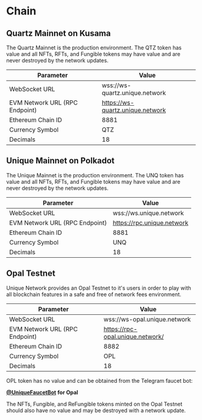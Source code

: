 # Chain

## Quartz Mainnet on Kusama

The Quartz Mainnet is the production environment. The QTZ token has value and all NFTs, RFTs, and Fungible tokens may have value and are never destroyed by the network updates.

| Parameter                      | Value                                                                                 |
| ------------------------------ |---------------------------------------------------------------------------------------|
| WebSocket URL                  | wss://ws-quartz.unique.network <CopyButton data='wss://ws-quartz.unique.network'/>    |
| EVM Network URL (RPC Endpoint) | https://ws-quartz.unique.network <CopyButton data='https://ws-quartz.unique.network'/> |
| Ethereum Chain ID              | 8881  <CopyButton :data="8881"/>                                                      |
| Currency Symbol                | QTZ  <CopyButton data='QTZ'/>                                                         |
| Decimals                       | 18   <CopyButton :data="18"/>                                                         |

## Unique Mainnet on Polkadot

The Unique Mainnet is the production environment. The UNQ token has value and all NFTs, RFTs, and Fungible tokens may have value and are never destroyed by the network updates.

| Parameter                      | Value                                                                            |
| ------------------------------ |----------------------------------------------------------------------------------|
| WebSocket URL                  | wss://ws.unique.network <CopyButton data='wss://ws.unique.network'/>             |
| EVM Network URL (RPC Endpoint) | https://rpc.unique.network <CopyButton data='https://rpc.unique.network'/> |
| Ethereum Chain ID              | 8881 <CopyButton :data="8881"/>                                                  |
| Currency Symbol                | UNQ <CopyButton data='UNQ'/>                                                     |
| Decimals                       | 18  <CopyButton :data="18"/>                                                     |

## Opal Testnet

Unique Network provides an Opal Testnet to it's users in order to play with all blockchain features in a safe and free of network fees environment.&#x20;

| Parameter                      | Value                                                               |
| ------------------------------ |---------------------------------------------------------------------|
| WebSocket URL                  | wss://ws-opal.unique.network <CopyButton data='wss://ws-opal.unique.network'/>                                       |
| EVM Network URL (RPC Endpoint) | https://rpc-opal.unique.network/ <CopyButton data='https://rpc-opal.unique.network/'/> |
| Ethereum Chain ID              | 8882 <CopyButton :data="8882"/>                                     |
| Currency Symbol                | OPL <CopyButton data='OPL'/>                                        |
| Decimals                       | 18  <CopyButton :data="18"/>                                        |

OPL token has no value and can be obtained from the Telegram faucet bot:&#x20;

[**@UniqueFaucetBot**](https://t.me/unique2faucet\_opal\_bot) **for Opal**

The NFTs, Fungible, and ReFungible tokens minted on the Opal Testnet should also have no value and may be destroyed with a network update.

